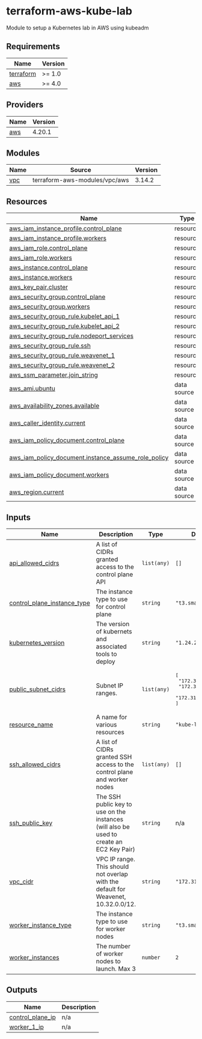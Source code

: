 # terraform-aws-kube-lab
Module to setup a Kubernetes lab in AWS using kubeadm

<!-- BEGIN_TF_DOCS -->
## Requirements

| Name | Version |
|------|---------|
| <a name="requirement_terraform"></a> [terraform](#requirement\_terraform) | >= 1.0 |
| <a name="requirement_aws"></a> [aws](#requirement\_aws) | >= 4.0 |

## Providers

| Name | Version |
|------|---------|
| <a name="provider_aws"></a> [aws](#provider\_aws) | 4.20.1 |

## Modules

| Name | Source | Version |
|------|--------|---------|
| <a name="module_vpc"></a> [vpc](#module\_vpc) | terraform-aws-modules/vpc/aws | 3.14.2 |

## Resources

| Name | Type |
|------|------|
| [aws_iam_instance_profile.control_plane](https://registry.terraform.io/providers/hashicorp/aws/latest/docs/resources/iam_instance_profile) | resource |
| [aws_iam_instance_profile.workers](https://registry.terraform.io/providers/hashicorp/aws/latest/docs/resources/iam_instance_profile) | resource |
| [aws_iam_role.control_plane](https://registry.terraform.io/providers/hashicorp/aws/latest/docs/resources/iam_role) | resource |
| [aws_iam_role.workers](https://registry.terraform.io/providers/hashicorp/aws/latest/docs/resources/iam_role) | resource |
| [aws_instance.control_plane](https://registry.terraform.io/providers/hashicorp/aws/latest/docs/resources/instance) | resource |
| [aws_instance.workers](https://registry.terraform.io/providers/hashicorp/aws/latest/docs/resources/instance) | resource |
| [aws_key_pair.cluster](https://registry.terraform.io/providers/hashicorp/aws/latest/docs/resources/key_pair) | resource |
| [aws_security_group.control_plane](https://registry.terraform.io/providers/hashicorp/aws/latest/docs/resources/security_group) | resource |
| [aws_security_group.workers](https://registry.terraform.io/providers/hashicorp/aws/latest/docs/resources/security_group) | resource |
| [aws_security_group_rule.kubelet_api_1](https://registry.terraform.io/providers/hashicorp/aws/latest/docs/resources/security_group_rule) | resource |
| [aws_security_group_rule.kubelet_api_2](https://registry.terraform.io/providers/hashicorp/aws/latest/docs/resources/security_group_rule) | resource |
| [aws_security_group_rule.nodeport_services](https://registry.terraform.io/providers/hashicorp/aws/latest/docs/resources/security_group_rule) | resource |
| [aws_security_group_rule.ssh](https://registry.terraform.io/providers/hashicorp/aws/latest/docs/resources/security_group_rule) | resource |
| [aws_security_group_rule.weavenet_1](https://registry.terraform.io/providers/hashicorp/aws/latest/docs/resources/security_group_rule) | resource |
| [aws_security_group_rule.weavenet_2](https://registry.terraform.io/providers/hashicorp/aws/latest/docs/resources/security_group_rule) | resource |
| [aws_ssm_parameter.join_string](https://registry.terraform.io/providers/hashicorp/aws/latest/docs/resources/ssm_parameter) | resource |
| [aws_ami.ubuntu](https://registry.terraform.io/providers/hashicorp/aws/latest/docs/data-sources/ami) | data source |
| [aws_availability_zones.available](https://registry.terraform.io/providers/hashicorp/aws/latest/docs/data-sources/availability_zones) | data source |
| [aws_caller_identity.current](https://registry.terraform.io/providers/hashicorp/aws/latest/docs/data-sources/caller_identity) | data source |
| [aws_iam_policy_document.control_plane](https://registry.terraform.io/providers/hashicorp/aws/latest/docs/data-sources/iam_policy_document) | data source |
| [aws_iam_policy_document.instance_assume_role_policy](https://registry.terraform.io/providers/hashicorp/aws/latest/docs/data-sources/iam_policy_document) | data source |
| [aws_iam_policy_document.workers](https://registry.terraform.io/providers/hashicorp/aws/latest/docs/data-sources/iam_policy_document) | data source |
| [aws_region.current](https://registry.terraform.io/providers/hashicorp/aws/latest/docs/data-sources/region) | data source |

## Inputs

| Name | Description | Type | Default | Required |
|------|-------------|------|---------|:--------:|
| <a name="input_api_allowed_cidrs"></a> [api\_allowed\_cidrs](#input\_api\_allowed\_cidrs) | A list of CIDRs granted access to the control plane API | `list(any)` | `[]` | no |
| <a name="input_control_plane_instance_type"></a> [control\_plane\_instance\_type](#input\_control\_plane\_instance\_type) | The instance type to use for control plane | `string` | `"t3.small"` | no |
| <a name="input_kubernetes_version"></a> [kubernetes\_version](#input\_kubernetes\_version) | The version of kubernets and associated tools to deploy | `string` | `"1.24.2-00"` | no |
| <a name="input_public_subnet_cidrs"></a> [public\_subnet\_cidrs](#input\_public\_subnet\_cidrs) | Subnet IP ranges. | `list(any)` | <pre>[<br>  "172.31.0.0/20",<br>  "172.31.16.0/20",<br>  "172.31.32.0/20"<br>]</pre> | no |
| <a name="input_resource_name"></a> [resource\_name](#input\_resource\_name) | A name for various resources | `string` | `"kube-lab"` | no |
| <a name="input_ssh_allowed_cidrs"></a> [ssh\_allowed\_cidrs](#input\_ssh\_allowed\_cidrs) | A list of CIDRs granted SSH access to the control plane and worker nodes | `list(any)` | `[]` | no |
| <a name="input_ssh_public_key"></a> [ssh\_public\_key](#input\_ssh\_public\_key) | The SSH public key to use on the instances (will also be used to create an EC2 Key Pair) | `string` | n/a | yes |
| <a name="input_vpc_cidr"></a> [vpc\_cidr](#input\_vpc\_cidr) | VPC IP range. This should not overlap with the default for Weavenet, 10.32.0.0/12. | `string` | `"172.31.0.0/16"` | no |
| <a name="input_worker_instance_type"></a> [worker\_instance\_type](#input\_worker\_instance\_type) | The instance type to use for worker nodes | `string` | `"t3.small"` | no |
| <a name="input_worker_instances"></a> [worker\_instances](#input\_worker\_instances) | The number of worker nodes to launch. Max 3 | `number` | `2` | no |

## Outputs

| Name | Description |
|------|-------------|
| <a name="output_control_plane_ip"></a> [control\_plane\_ip](#output\_control\_plane\_ip) | n/a |
| <a name="output_worker_1_ip"></a> [worker\_1\_ip](#output\_worker\_1\_ip) | n/a |
<!-- END_TF_DOCS -->